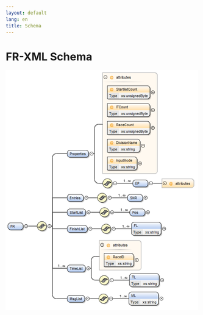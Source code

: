 ```yaml
---
layout: default
lang: en
title: Schema
---
```


# FR-XML Schema

![FR-XML Schemabild](../images/FRXML-Schema.png)
